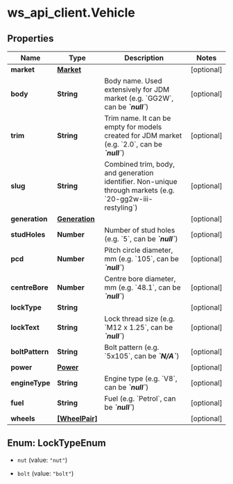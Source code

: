 # ws_api_client.Vehicle

## Properties
Name | Type | Description | Notes
------------ | ------------- | ------------- | -------------
**market** | [**Market**](Market.md) |  | [optional] 
**body** | **String** | Body name. Used extensively for JDM market (e.g. &#x60;GG2W&#x60;, can be __*&#x60;null&#x60;*__) | [optional] 
**trim** | **String** | Trim name. It can be empty for models created for JDM market (e.g. &#x60;2.0&#x60;, can be __*&#x60;null&#x60;*__) | [optional] 
**slug** | **String** | Combined trim, body, and generation identifier. Non-unique through markets (e.g. &#x60;20-gg2w-iii-restyling&#x60;) | [optional] 
**generation** | [**Generation**](Generation.md) |  | [optional] 
**studHoles** | **Number** | Number of stud holes (e.g. &#x60;5&#x60;, can be __*&#x60;null&#x60;*__) | [optional] 
**pcd** | **Number** | Pitch circle diameter, mm (e.g. &#x60;105&#x60;, can be __*&#x60;null&#x60;*__) | [optional] 
**centreBore** | **Number** | Centre bore diameter, mm (e.g. &#x60;48.1&#x60;, can be __*&#x60;null&#x60;*__) | [optional] 
**lockType** | **String** |  | [optional] 
**lockText** | **String** | Lock thread size (e.g. &#x60;M12 x 1.25&#x60;, can be __*&#x60;null&#x60;*__) | [optional] 
**boltPattern** | **String** | Bolt pattern (e.g. &#x60;5x105&#x60;, can be __*&#x60;N/A&#x60;*__) | [optional] 
**power** | [**Power**](Power.md) |  | [optional] 
**engineType** | **String** | Engine type (e.g. &#x60;V8&#x60;, can be __*&#x60;null&#x60;*__) | [optional] 
**fuel** | **String** | Fuel (e.g. &#x60;Petrol&#x60;, can be __*&#x60;null&#x60;*__) | [optional] 
**wheels** | [**[WheelPair]**](WheelPair.md) |  | [optional] 


<a name="LockTypeEnum"></a>
## Enum: LockTypeEnum


* `nut` (value: `"nut"`)

* `bolt` (value: `"bolt"`)




